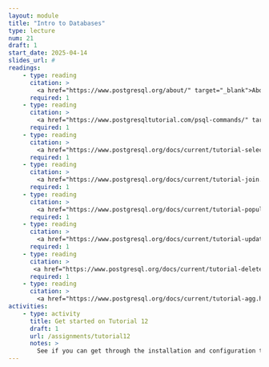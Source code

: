 ```yaml
---
layout: module
title: "Intro to Databases"
type: lecture
num: 21
draft: 1
start_date: 2025-04-14
slides_url: #
readings:
    - type: reading
      citation: >
        <a href="https://www.postgresql.org/about/" target="_blank">About PostgreSQL</a>
      required: 1
    - type: reading
      citation: >
        <a href="https://www.postgresqltutorial.com/psql-commands/" target="_blank">psql commands</a> (command line)
      required: 1
    - type: reading
      citation: >
        <a href="https://www.postgresql.org/docs/current/tutorial-select.html" target="_blank">Querying a Table</a>
      required: 1
    - type: reading
      citation: >
        <a href="https://www.postgresql.org/docs/current/tutorial-join.html" target="_blank">Joins Between Tables</a>
      required: 1
    - type: reading
      citation: >
        <a href="https://www.postgresql.org/docs/current/tutorial-populate.html" target="_blank">Inserts</a>
      required: 1
    - type: reading
      citation: >
        <a href="https://www.postgresql.org/docs/current/tutorial-update.html" target="_blank">Updates</a>
      required: 1
    - type: reading
      citation: >
       <a href="https://www.postgresql.org/docs/current/tutorial-delete.html" target="_blank">Deletions</a>
      required: 1
    - type: reading
      citation: >
        <a href="https://www.postgresql.org/docs/current/tutorial-agg.html" target="_blank">Aggregate Functions</a>
activities:
    - type: activity
      title: Get started on Tutorial 12
      draft: 1
      url: /assignments/tutorial12
      notes: >
        See if you can get through the installation and configuration tasks.
---
```

